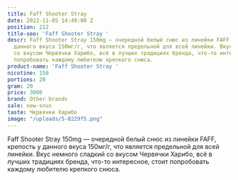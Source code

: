 ```yaml
---
title: Faff Shooter Stray
date: 2022-11-05 14:49:00 Z
position: 212
title-seo: 'Faff Shooter Stray '
descr: Faff Shooter Stray 150mg — очередной белый снюс из линейки FAFF, крепость у
  данного вкуса 150мг/г, что является предельной для всей линейки. Вкус немного сладкий
  со вкусом Червячки Харибо, всё в лучших традициях бренда, что-то интересное, стоит
  попробовать каждому любителю крепкого снюса.
product-name: 'Faff Shooter Stray '
nicotine: 150
portions: 20
gram: 20
price: 3000
brand: Other brands
sale: new-snus
taste: Червячки Харибо
image: "/uploads/5-8229f5.png"
---
```


Faff Shooter Stray 150mg — очередной белый снюс из линейки FAFF, крепость у данного вкуса 150мг/г, что является предельной для всей линейки. Вкус немного сладкий со вкусом Червячки Харибо, всё в лучших традициях бренда, что-то интересное, стоит попробовать каждому любителю крепкого снюса.